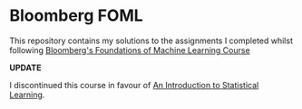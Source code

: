 # Bloomberg FOML

This repository contains my solutions to the assignments I completed whilst following [Bloomberg's Foundations of Machine Learning Course](https://bloomberg.github.io/foml/#home)


**UPDATE**

I discontinued this course in favour of [An Introduction to Statistical Learning](https://github.com/coxy1989/isl).

